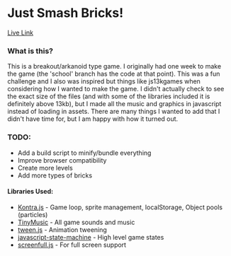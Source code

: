 # Just Smash Bricks!

[Live Link](https://parkercouch.github.io/just-smash-bricks/)

### What is this?
This is a breakout/arkanoid type game. I originally had one week to make the game 
(the 'school' branch has the code at that point). This was a fun
challenge and I also was inspired but things like js13kgames when considering how
I wanted to make the game. I didn't actually check to see the exact size of the
files (and with some of the libraries included it is definitely above 13kb), 
but I made all the music and graphics in javascript instead of loading in
assets. There are many things I wanted to add that I didn't have time for, but I
am happy with how it turned out.

### TODO:
* Add a build script to minify/bundle everything
* Improve browser compatibility
* Create more levels
* Add more types of bricks


#### Libraries Used:
* [Kontra.js](https://github.com/straker/kontra) - Game loop, sprite management, localStorage, Object pools (particles)
* [TinyMusic](https://github.com/kevincennis/TinyMusic) - All game sounds and music
* [tween.js](https://github.com/tweenjs/tween.js) - Animation tweening 
* [javascript-state-machine](https://github.com/jakesgordon/javascript-state-machine) - High level game states
* [screenfull.js](https://github.com/sindresorhus/screenfull.js/) - For full screen support
